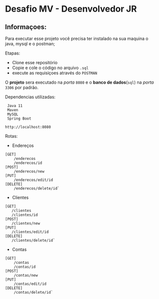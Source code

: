 # Desafio MV - Desenvolvedor JR

## Informaçoes: <br>

Para executar esse projeto você precisa ter instalado na sua maquina o java, mysql e o postman;

Etapas: 
- Clone esse repositório <br>
- Copie e cole o código no arquivo `.sql`
- execute as requisiçoes através do `POSTMAN`

O **projeto** sera executado na *porta* `8080` e o **banco de dados**(`sql`) na *porta* `3306` por padrão.


Dependencias utilizadas:
```
 Java 11
 Maven
 MySQL 
 Spring Boot
```` 

`http://localhost:8080` <br>

Rotas: <br>
 - Endereços<br>
```
[GET] 
    /enderecos
    /enderecos/id 
[POST]
    /enderecos/new
[PUT]
    /enderecos/edit/id
[DELETE]
    /enderecos/delete/id`
```

 - Clientes<br>
 ```
[GET] 
    /clientes
    /clientes/id 
[POST]
    /clientes/new
[PUT]
    /clientes/edit/id
[DELETE]
    /clientes/delete/id`

```
 - Contas<br>
```
[GET] 
    /contas
    /contas/id 
[POST]
    /contas/new
[PUT]
    /contas/edit/id
[DELETE]
    /contas/delete/id`

```